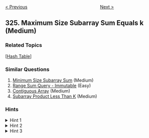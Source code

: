 <!--|This file generated by command(leetcode description); DO NOT EDIT.    |-->
<!--+----------------------------------------------------------------------+-->
<!--|@author    openset <openset.wang@gmail.com>                           |-->
<!--|@link      https://github.com/openset                                 |-->
<!--|@home      https://github.com/openset/leetcode                        |-->
<!--+----------------------------------------------------------------------+-->

[< Previous](https://github.com/openset/leetcode/tree/master/problems/wiggle-sort-ii "Wiggle Sort II")
　　　　　　　　　　　　　　　　
[Next >](https://github.com/openset/leetcode/tree/master/problems/power-of-three "Power of Three")

## 325. Maximum Size Subarray Sum Equals k (Medium)



### Related Topics
  [[Hash Table](https://github.com/openset/leetcode/tree/master/tag/hash-table/README.md)]

### Similar Questions
  1. [Minimum Size Subarray Sum](https://github.com/openset/leetcode/tree/master/problems/minimum-size-subarray-sum) (Medium)
  1. [Range Sum Query - Immutable](https://github.com/openset/leetcode/tree/master/problems/range-sum-query-immutable) (Easy)
  1. [Contiguous Array](https://github.com/openset/leetcode/tree/master/problems/contiguous-array) (Medium)
  1. [Subarray Product Less Than K](https://github.com/openset/leetcode/tree/master/problems/subarray-product-less-than-k) (Medium)

### Hints
<details>
<summary>Hint 1</summary>
Try to compute a sum of a subsequence very fast, i.e in <i>O(1)</i> … Think of prefix sum array.
</details>

<details>
<summary>Hint 2</summary>
Given <i>S[i]</i> a partial sum that starts at position <i>0</i> and ends at <i>i</i>, what can <i>S[i - k]</i> tell you ?
</details>

<details>
<summary>Hint 3</summary>
Use HashMap + prefix sum array.
</details>
